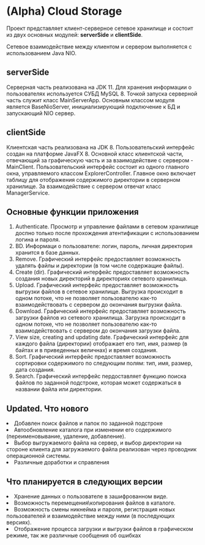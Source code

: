 <h1>(Alpha) Cloud Storage</h1>
<p>
Проект представляет клиент-серверное сетевое хранилище и состоит из двух 
основных модулей: <b>serverSide</b> и <b>clientSide</b>.
</p>
<p>
Сетевое взаимодействие между клиентом и сервером выполняется с 
использованием Java NIO.
</p>
<h2>serverSide</h2>
<p>
<p>
Серверная часть реализована на JDK 11. 
Для хранения информации о пользователях используется СУБД MySQL 8.
Точкой запуска серверной часть служит класс MainServerApp. Основным классом модуля
является BaseNioServer, инициализирующий подключение к БД и запускающий NIO сервер.
</p>
<h2>clientSide</h2>
<p>
Клиентская часть реализована на JDK 8. Пользовательский интерфейс создан 
на платформе JavaFX 8. Основной класс клиентской части, отвечающий за графическую часть 
и за взаимодействие с сервером - MainClient. Пользовательский интерфейс состоит из одного 
главного окна, управляемого классом ExplorerController. Главное окно включает таблицу 
для отображения содержимого директории в серверном хранилище.
За взаимодействие с сервером отвечат класс ManagerService.
</p>
<h2>Основные функции приложения</h2>
<ol>
    <li>Authenticate. Просмотр и управление файлами в сетевом хранилище
    доспно только после прохождения атентификации с использованием логина
    и пароля.</li>
    <li>BD. Информаци о пользователе: логин, пароль, личная директория
    хранится в базе данных.</li>
    <li>Remove. Графический интерфейс предоставляет возможность удалять
    файлы и директории (в том числе содержащие файлы).</li>
    <li>Create (dir). Графический интерфейс предоставляет возможность 
    создания новых директорий в директориях сетевого хранилища.</li>
    <li>Upload. Графический интерфейс предоставляет возможность выгрузки
    файлов в сетевое хранилище. Выгрузка происходит в одном потоке, что не 
    позволяет пользователю как-то взаимодействовать с сервером до окончания
    выгрузки файла.</li>
    <li>Download. Графический интерфейс предоставляет возможность загрузки
    файлов из сетевого хранилища. Загрузка происходит в одном потоке, что не 
    позволяет пользователю как-то взаимодействовать с сервером до окончания
    загрузки файла.</li>
    <li>View size, creating and updating date. Графический интерфейс для
    каждого файла (директории) отображает его тип, имя, размер (в байтах и 
    в приведенных величнах) и время создания.</li>
    <li>Sort. Графический интерфейс предоставляет возможность сортировки 
    содержимого по следующим полям: тип, имя, размер, дата создания.</li>
    <li>Search. Графический интерфейс пердоставляет функцию поиска файлов 
    по заданной подстроке, которая может содержаться в названии файла или 
    директории.</li>
</ol>
<h2>Updated. Что нового</h2>
    <li>Добавлен поиск файлов и папок по заданной подстроке</li>
    <li>Автообновление каталога при изменении его содержимого (переименовывание, 
    удаление, добавление).</li>
    <li>Выбор выгружаемого файла на сервер, и выбор директории на стороне клиента
    для загружаемого файла реализован через проводник операционной системы.</li>
    <li>Различные доработки и справления</li>

<h2>Что планируется в следующих версии</h2>
    <li>Хранение данных о пользователе в зашифрованном виде.</li>
    <li>Возможность перемещения\копирования файлов в каталоге.</li>
    <li>Возможность смены никнейма и пароля, регистрация новых пользователей и
    взаимодействие между ними (в последующих версиях).</li>
    <li>Отображение процесса загрузки и выгрузки файлов в графическом режиме, 
    так же различные сообщения об ошибках</li>
   